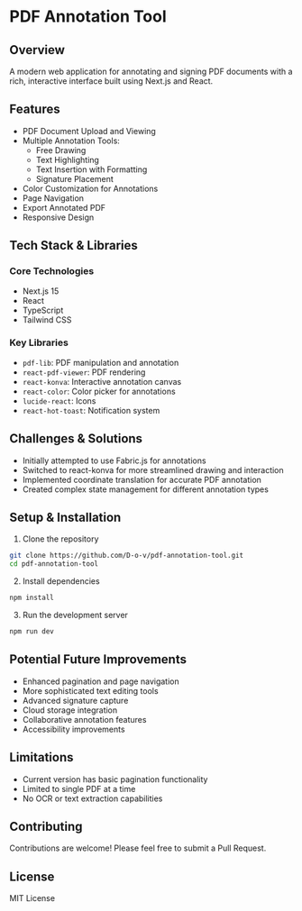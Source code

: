 # PDF Annotation Tool

## Overview
A modern web application for annotating and signing PDF documents with a rich, interactive interface built using Next.js and React.

## Features
- PDF Document Upload and Viewing
- Multiple Annotation Tools:
  - Free Drawing
  - Text Highlighting
  - Text Insertion with Formatting
  - Signature Placement
- Color Customization for Annotations
- Page Navigation
- Export Annotated PDF
- Responsive Design

## Tech Stack & Libraries

### Core Technologies
- Next.js 15
- React
- TypeScript
- Tailwind CSS

### Key Libraries
- `pdf-lib`: PDF manipulation and annotation
- `react-pdf-viewer`: PDF rendering
- `react-konva`: Interactive annotation canvas
- `react-color`: Color picker for annotations
- `lucide-react`: Icons
- `react-hot-toast`: Notification system

## Challenges & Solutions
- Initially attempted to use Fabric.js for annotations
- Switched to react-konva for more streamlined drawing and interaction
- Implemented coordinate translation for accurate PDF annotation
- Created complex state management for different annotation types

## Setup & Installation

1. Clone the repository
```bash
git clone https://github.com/D-o-v/pdf-annotation-tool.git
cd pdf-annotation-tool
```

2. Install dependencies
```bash
npm install
```

3. Run the development server
```bash
npm run dev
```

## Potential Future Improvements
- Enhanced pagination and page navigation
- More sophisticated text editing tools
- Advanced signature capture
- Cloud storage integration
- Collaborative annotation features
- Accessibility improvements

## Limitations
- Current version has basic pagination functionality
- Limited to single PDF at a time
- No OCR or text extraction capabilities

## Contributing
Contributions are welcome! Please feel free to submit a Pull Request.

## License
MIT License
